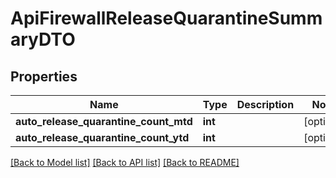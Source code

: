 # ApiFirewallReleaseQuarantineSummaryDTO

## Properties

| Name                                  | Type    | Description | Notes      |
| ------------------------------------- | ------- | ----------- | ---------- |
| **auto_release_quarantine_count_mtd** | **int** |             | [optional] |
| **auto_release_quarantine_count_ytd** | **int** |             | [optional] |

[[Back to Model list]](../README.md#documentation-for-models) [[Back to API list]](../README.md#documentation-for-api-endpoints) [[Back to README]](../README.md)
